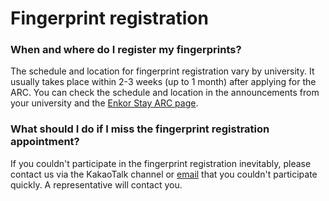# Fingerprint registration

### When and where do I register my fingerprints?

The schedule and location for fingerprint registration vary by university. It usually takes place within 2-3 weeks (up to 1 month) after applying for the ARC. You can check the schedule and location in the announcements from your university and the [ Enkor Stay ARC page](https://stay.enkor.kr/arc).

### What should I do if I miss the fingerprint registration appointment?

If you couldn't participate in the fingerprint registration inevitably, please contact us via the KakaoTalk channel or [email](mailto:visa-help@enkor.kr) that you couldn't participate quickly. A representative will contact you.
